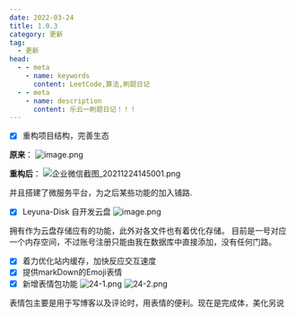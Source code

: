 ```yaml
---
date: 2022-03-24
title: 1.0.3
category: 更新
tag:
  - 更新
head:
  - - meta
    - name: keywords
      content: LeetCode,算法,刷题日记
  - - meta
    - name: description
      content: 乐云一刷题日记！！！
---
```

- [X] 重构项目结构，完善生态

**原来**：
![image.png](https://leyunone-img.oss-cn-hangzhou.aliyuncs.com/image/2021-12-24/image.png)

**重构后**：
![企业微信截图_20211224145001.png](https://leyunone-img.oss-cn-hangzhou.aliyuncs.com/image/2021-12-24/企业微信截图_20211224145001.png)

并且搭建了微服务平台，为之后某些功能的加入铺路.



- [x] Leyuna-Disk 自开发云盘
![image.png](https://leyunone-img.oss-cn-hangzhou.aliyuncs.com/image/2022-03-02/image.png)

拥有作为云盘存储应有的功能，此外对各文件也有着优化存储。
目前是一号对应一个内存空间，不过账号注册只能由我在数据库中直接添加，没有任何门路。

- [x] 着力优化站内缓存，加快反应交互速度
- [x] 提供markDown的Emoji表情
- [x] 新增表情包功能
![24-1.png](https://leyunone-img.oss-cn-hangzhou.aliyuncs.com/image/2022-03-24/24-1.png)
![24-2.png](https://leyunone-img.oss-cn-hangzhou.aliyuncs.com/image/2022-03-24/24-2.png)

表情包主要是用于写博客以及评论时，用表情的便利。现在是完成体，美化另说
